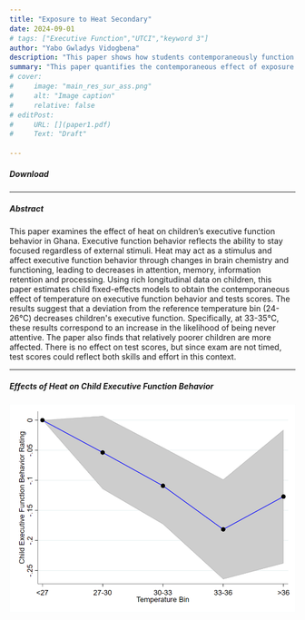```yaml
---
title: "Exposure to Heat Secondary" 
date: 2024-09-01
# tags: ["Executive Function","UTCI","keyword 3"]
author: "Yabo Gwladys Vidogbena"
description: "This paper shows how students contemporaneously function under hot temperatures in the context of a developing country." 
summary: "This paper quantifies the contemporaneous effect of exposure to hot temperatures for children in developing countries using a novel longitudinal dataset and UTCI (temperature perceived) data." 
# cover:
#     image: "main_res_sur_ass.png"
#     alt: "Image caption"
#     relative: false
# editPost:
#     URL: [](paper1.pdf)
#     Text: "Draft"

---
```


<!-- --- -->

##### Download

<!-- + [Draft](heat_executive_function_behavior.pdf) -->
<!-- + [Online appendix](appendix1.pdf) -->
<!-- + [Code and data](https://github.com/pmichaillat/job-rationing) -->

---

##### Abstract

This paper examines the effect of heat on children’s executive function behavior in Ghana. Executive function behavior reflects the ability to stay focused regardless of external stimuli. Heat may act as a stimulus and affect executive function behavior through changes in brain chemistry and functioning, leading to decreases in attention, memory, information retention and processing. Using rich longitudinal data on children, this paper estimates child fixed-effects models to obtain the contemporaneous effect of temperature on executive function behavior and tests scores. The results suggest that a deviation from the reference temperature bin (24-26°C) decreases children's executive function. Specifically, at 33-35°C, these results correspond to an increase in the likelihood of being never attentive. The paper also finds that relatively poorer children are more affected. There is no effect on test scores, but since exam are not timed, test scores could reflect both skills and effort in this context.

---

##### Effects of Heat on Child Executive Function Behavior

![](main_res_sur_ass.png)

<!-- --- -->

<!-- ##### Citation -->

<!-- Author. Year. "Title." *Journal* Volume (Issue): First page–Last page. https://doi.org/paper_doi.

```BibTeX
@article{AAYY,
author = {Author},
doi = {paper_doi},
journal = {Journal},
number = {Issue},
pages = {XXX--YYY},
title ={Title},
volume = {Volume},
year = {Year}}
``` -->

<!-- --- -->

<!-- ##### Related material -->

<!-- + [Presentation slides](presentation1.pdf)
+ [Dissertation title](https://escholarship.org/uc/item/7jr3m96r) – PhD dissertation on which this paper is based.
+ [Column title](https://cep.lse.ac.uk/pubs/download/cp365.pdf) – Nontechnical column describing the paper. -->